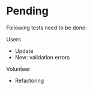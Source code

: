 # Pending

Following tests need to be done:

Users

* Update
* New: validation errors

Volunteer

* Refactoring
